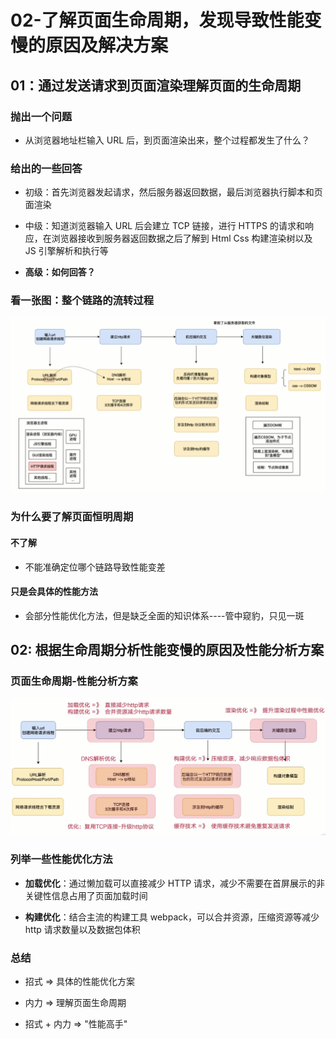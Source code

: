 # 02-了解页面生命周期，发现导致性能变慢的原因及解决方案

## 01：通过发送请求到页面渲染理解页面的生命周期

### 抛出一个问题

- 从浏览器地址栏输入 URL 后，到页面渲染出来，整个过程都发生了什么？

### 给出的一些回答

- 初级：首先浏览器发起请求，然后服务器返回数据，最后浏览器执行脚本和页面渲染

- 中级：知道浏览器输入 URL 后会建立 TCP 链接，进行 HTTPS 的请求和响应，在浏览器接收到服务器返回数据之后了解到 Html Css 构建渲染树以及 JS 引擎解析和执行等

- **高级：如何回答？**

### 看一张图：整个链路的流转过程

![](./assets/2023-07-23-17-24-14-image.png)

### 为什么要了解页面恒明周期

#### 不了解

- 不能准确定位哪个链路导致性能变差

#### 只是会具体的性能方法

- 会部分性能优化方法，但是缺乏全面的知识体系----管中窥豹，只见一斑

## 02: 根据生命周期分析性能变慢的原因及性能分析方案

### 页面生命周期-性能分析方案

![](./assets/2023-07-23-17-31-52-image.png)

### 列举一些性能优化方法

- **加载优化**：通过懒加载可以直接减少 HTTP 请求，减少不需要在首屏展示的非关键性信息占用了页面加载时间

- **构建优化**：结合主流的构建工具 webpack，可以合并资源，压缩资源等减少 http 请求数量以及数据包体积

### 总结

- 招式 => 具体的性能优化方案

- 内力 => 理解页面生命周期

- 招式 + 内力 => "性能高手"
